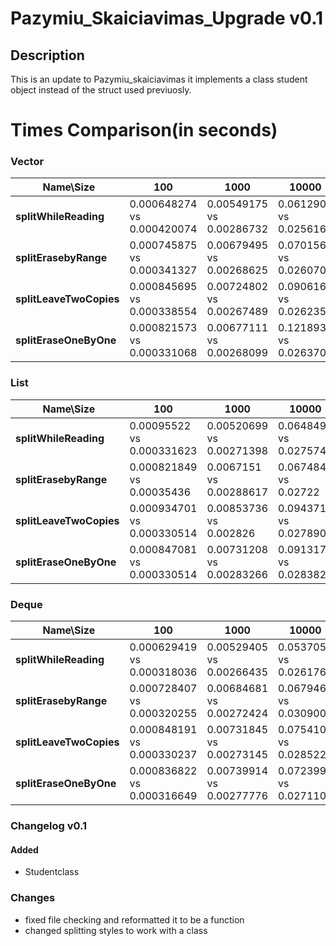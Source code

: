 
# Pazymiu_Skaiciavimas_Upgrade v0.1

## Description

This is an update to Pazymiu_skaiciavimas it implements a class student object instead of the struct used previuosly.

# Times Comparison(in seconds)
### Vector  

 Name\Size| 100       | 1000     | 10000      | 100000
-|---------- |-----------|-------------|----------
**splitWhileReading**  |0.000648274  vs 0.000420074  | 0.00549175   vs  0.00286732    |  0.0612904 vs  0.0256167 | 0.575433  vs   0.270532   
**splitErasebyRange** |0.000745875 vs  0.000341327 |  0.00679495  vs  0.00268625    | 0.0701569 vs  0.0260706 |   0.657086   vs  0.278586    
**splitLeaveTwoCopies** |0.000845695 vs 0.000338554  | 0.00724802   vs    0.00267489   | 0.0906164 vs   0.0262359   |  0.729387    vs   0.282615  
**splitEraseOneByOne** | 0.000821573 vs 0.000331068  |0.00677111  vs  0.00268099  |  0.121893   vs   0.0263707  | 0.712371    vs   0.297115  

### List

 Name\Size| 100       | 1000     | 10000      | 100000
-|---------- |-----------|-------------|----------
**splitWhileReading**  |0.00095522 vs 0.000331623   |  0.00520699 vs    0.00271398   | 0.0648493   vs  0.027574  | 0.515373  vs 0.273249
**splitErasebyRange** |0.000821849  vs  0.00035436 | 0.0067151   vs   0.00288617  | 0.0674845 vs   0.02722    |0.672073 vs  0.286076
**splitLeaveTwoCopies** | 0.000934701 vs 0.000330514  | 0.00853736  vs   0.002826  |  0.0943713  vs   0.0278901| 0.826433 vs  0.289449
**splitEraseOneByOne** | 0.000847081   vs 0.000330514  | 0.00731208 vs  0.00283266 |   0.0913179   vs    0.0283829  |0.793027   vs  0.28891 

### Deque 

 Name\Size| 100       | 1000     | 10000      | 100000
-|---------- |-----------|-------------|----------
**splitWhileReading**  | 0.000629419  vs 0.000318036   | 0.00529405    vs 0.00266435  |  0.053705   vs 0.026176 |0.497515   vs 0.273003 
**splitErasebyRange** | 0.000728407    vs 0.000320255 |    0.00684681   vs 0.00272424  |  0.0679462   vs 0.0309005   |0.796156    vs 0.281683 
**splitLeaveTwoCopies** |0.000848191  vs 0.000330237   |0.00731845  vs  0.00273145  | 0.0754108     vs 0.0285229 |0.786287   vs  0.282105
**splitEraseOneByOne** | 0.000836822  vs 0.000316649  | 0.00739914  vs  0.00277776 |   0.072399       vs 0.0271104 | 0.838799  vs 0.283125 


### Changelog v0.1
#### Added
 - Studentclass
### Changes
- fixed file checking and reformatted it to be a function
 - changed splitting styles to work with a class


